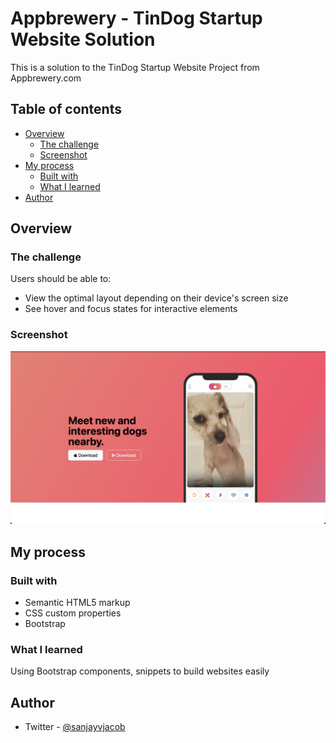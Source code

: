 # Appbrewery - TinDog Startup Website Solution

This is a solution to the TinDog Startup Website Project from Appbrewery.com

## Table of contents

- [Overview](#overview)
  - [The challenge](#the-challenge)
  - [Screenshot](#screenshot)
- [My process](#my-process)
  - [Built with](#built-with)
  - [What I learned](#what-i-learned)
- [Author](#author)

## Overview

### The challenge

Users should be able to:

- View the optimal layout depending on their device's screen size
- See hover and focus states for interactive elements

### Screenshot

![](./Screenshot.png)

## My process

### Built with

- Semantic HTML5 markup
- CSS custom properties
- Bootstrap

### What I learned

Using Bootstrap components, snippets to build websites easily

## Author

- Twitter - [@sanjayvjacob](https://www.twitter.com/sanjayvjacob)